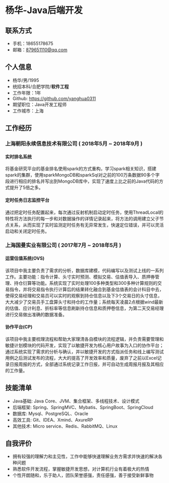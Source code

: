 # 杨华-Java后端开发

## 联系方式

- 手机：18655178675
- 邮箱：879651110@qq.com

## 个人信息

- 杨华/男/1995
- 统招本科/合肥学院/**软件工程**
- 工作年限：1年
- Github: https://github.com/yanghua0311
- 期望职位：Java开发工程师
- 工作城市：上海

## 工作经历

### 上海朝阳永续信息技术有限公司 ( 2018年5月 ~ 2018年9月 )

#### 实时排名系统

将基金研究平台的基金排名使用spark的方式重构，学习spark相关知识，搭建spark的集群，使用sparkMongoDB和sparkSql对之前的100万条数据90多个字段进行相应的排名并写出到MongoDB库中，实现了速度上比之前的Java代码的方式提升了5倍之多。

#### 定时任务日志监控平台

通过把定时任务配置起来，每次通过反射机制启动定时任务，使用ThreadLocal的特性将方法执行的每一步和对数据操作的详情记录起来，将方法的调用建立父子节点关系，从而实现了实时监测定时任务有无异常发生，快速定位错误，并可以灵活启动和关闭定时任务。

### 上海国曼实业有限公司 ( 2017年7月 ~ 2018年5月 )

#### 运营估值系统(OVS)

该项目中我主要负责了需求的分析，数据库建模，代码编写以及测试上线的一系列工作。主要功能：指令计算、头寸实时预测、模拟交易、估值表导入、质押券管理、持仓衍算等功能。系统实现了实时处理100多种类型和300多种计算规则的交易指令，并将交易指令执行计算后的结果转化融合到基金估值表的会计科目中去，使得交易经理和交易员可以实时的观察到持仓信息以及下3个交易日的头寸信息，大大减少了交易员手工盘算头寸和持仓的工作量；系统每天凌晨2点根据wind最新的估值、应计利息、折标率等信息刷新持仓信息和质押卷信息，为第二天交易经理进行交易做出准确的数据准备。

#### 协作平台(CP)

该项目中我主要梳理流程和帮助大家理清各自模块的流程逻辑，并负责需要管理和敏捷计划模块的代码开发，实现了以敏捷开发为核心用户故事为入口的协作平台；通过系统实现了需求的分析与确认，并以敏捷开发的方式指派任务和线上编写测试用例之后测试发布的流程，大大的提高了开发效率和质量，废弃了之前以Excel记录日报周报的方式，全部通过系统记录工作日报，并可自动生成周报月报及其相应的工作量。

## 技能清单

- Java基础: Java Core、JVM、集合框架、多线程技术、设计模式
- 后端框架: Spring、SpringMVC、Mybatis、SpringBoot、SpringCloud
- 数据库: Mysql、PostgreSQL、Oracle
- 高效工具: Git、IDEA、Xmind、AxureRP
- 其他技术: Micro service、Redis、RabbitMQ、Linux

## 自我评价

- 拥有较强的理解力和主见性，工作中能够快速理解业务方需求并快速的解决各种问题
- 熟悉软件开发流程，掌握敏捷开发思想，对计算机行业有着极大的热情
- 个性开朗随和，乐于助人，团队荣誉感强，责任感强，善于接受新鲜事物

